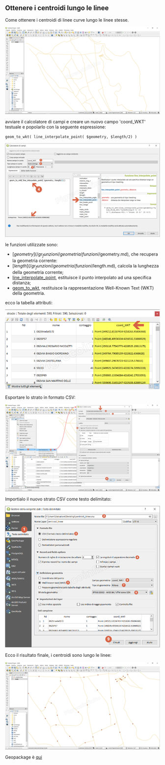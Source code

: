 ## Ottenere i centroidi lungo le linee

Come ottenere i centroidi di linee curve lungo le linee stesse.

![tema](/img/esempi/centroid_linee/centroid_linee1.png)

avviare il calcolatore di campi e creare un nuovo campo 'coord_WKT' testuale e popolarlo con la seguente espressione:

` geom_to_wkt( line_interpolate_point( $geometry, $length/2) ) `

![tema](/img/esempi/centroid_linee/centroid_linee2.png)

le funzioni utilizzate sono:
* [$geometry](/gr_funzioni/geometria/funzioni/$geometry.md), che recupera la geometria corrente:
* [$length](/gr_funzioni/geometria/funzioni/$length.md), calcola la lunghezza della geometria corrente;
* [line_interpolate_point](/gr_funzioni/geometria/funzioni/line_interpolate_point.md), estituisce il punto interpolato ad una specifica distanza;
* [geom_to_wkt](/gr_funzioni/geometria/funzioni/geom_to_wkt.md), restituisce la rappresentazione Well-Known Text (WKT) della geometria.

ecco la tabella attributi:

![tema](/img/esempi/centroid_linee/centroid_linee3.png)

Esportare lo strato in formato CSV:

![tema](/img/esempi/centroid_linee/centroid_linee4.png)

Importialo il nuovo strato CSV come testo delimitato:

![tema](/img/esempi/centroid_linee/centroid_linee5.png)

Ecco il risultato finale, i centroidi sono lungo le linee:

![tema](/img/esempi/centroid_linee/centroid_linee6.png)

Geopackage è [qui](/esempi/dati_esempi.gpkg)